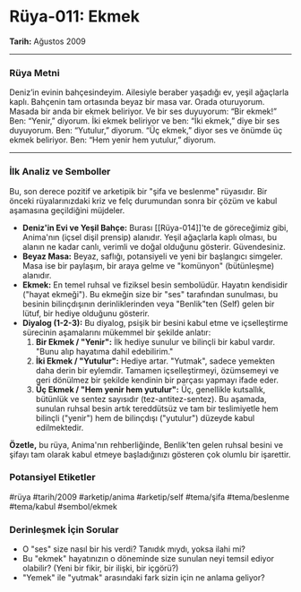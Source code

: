 # Rüya-011: Ekmek
**Tarih:** Ağustos 2009

---
### Rüya Metni

Deniz’in evinin bahçesindeyim. Ailesiyle beraber yaşadığı ev, yeşil ağaçlarla kaplı. Bahçenin tam ortasında beyaz bir masa var. Orada oturuyorum. Masada bir anda bir ekmek beliriyor. Ve bir ses duyuyorum:
“Bir ekmek!”
Ben: “Yenir,” diyorum.
İki ekmek beliriyor ve ben: “İki ekmek,” diye bir ses duyuyorum.
Ben: “Yutulur,” diyorum.
“Üç ekmek,” diyor ses ve önümde üç ekmek beliriyor.
Ben: “Hem yenir hem yutulur,” diyorum.

---
### İlk Analiz ve Semboller

Bu, son derece pozitif ve arketipik bir "şifa ve beslenme" rüyasıdır. Bir önceki rüyalarınızdaki kriz ve felç durumundan sonra bir çözüm ve kabul aşamasına geçildiğini müjdeler.

* **Deniz'in Evi ve Yeşil Bahçe:** Burası [[Rüya-014]]'te de göreceğimiz gibi, Anima'nın (içsel dişil prensip) alanıdır. Yeşil ağaçlarla kaplı olması, bu alanın ne kadar canlı, verimli ve doğal olduğunu gösterir. Güvendesiniz.
* **Beyaz Masa:** Beyaz, saflığı, potansiyeli ve yeni bir başlangıcı simgeler. Masa ise bir paylaşım, bir araya gelme ve "komünyon" (bütünleşme) alanıdır.
* **Ekmek:** En temel ruhsal ve fiziksel besin sembolüdür. Hayatın kendisidir ("hayat ekmeği"). Bu ekmeğin size bir "ses" tarafından sunulması, bu besinin bilinçdışının derinliklerinden veya "Benlik"ten (Self) gelen bir lütuf, bir hediye olduğunu gösterir.
* **Diyalog (1-2-3):** Bu diyalog, psişik bir besini kabul etme ve içselleştirme sürecinin aşamalarını mükemmel bir şekilde anlatır:
    1.  **Bir Ekmek / "Yenir":** İlk hediye sunulur ve bilinçli bir kabul vardır. "Bunu alıp hayatıma dahil edebilirim."
    2.  **İki Ekmek / "Yutulur":** Hediye artar. "Yutmak", sadece yemekten daha derin bir eylemdir. Tamamen içselleştirmeyi, özümsemeyi ve geri dönülmez bir şekilde kendinin bir parçası yapmayı ifade eder.
    3.  **Üç Ekmek / "Hem yenir hem yutulur":** Üç, genellikle kutsallık, bütünlük ve sentez sayısıdır (tez-antitez-sentez). Bu aşamada, sunulan ruhsal besin artık tereddütsüz ve tam bir teslimiyetle hem bilinçli ("yenir") hem de bilinçdışı ("yutulur") düzeyde kabul edilmektedir.

**Özetle,** bu rüya, Anima'nın rehberliğinde, Benlik'ten gelen ruhsal besini ve şifayı tam olarak kabul etmeye başladığınızı gösteren çok olumlu bir işarettir.

### Potansiyel Etiketler
#rüya #tarih/2009 #arketip/anima #arketip/self #tema/şifa #tema/beslenme #tema/kabul #sembol/ekmek

### Derinleşmek İçin Sorular
* O "ses" size nasıl bir his verdi? Tanıdık mıydı, yoksa ilahi mi?
* Bu "ekmek" hayatınızın o döneminde size sunulan neyi temsil ediyor olabilir? (Yeni bir fikir, bir ilişki, bir içgörü?)
* "Yemek" ile "yutmak" arasındaki fark sizin için ne anlama geliyor?